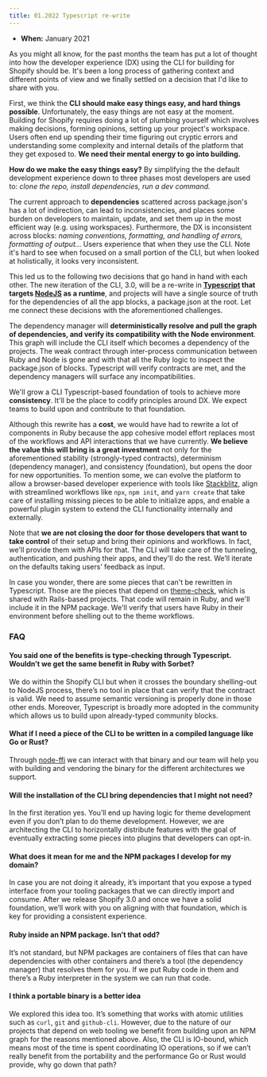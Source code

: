 ```yaml
---
title: 01.2022 Typescript re-write
---
```


* **When:** January 2021

As you might all know, for the past months the team has put a lot of thought into how the developer experience (DX) using the CLI for building for Shopify should be. It's been a long process of gathering context and different points of view and we finally settled on a decision that I'd like to share with you.

First, we think the **CLI should make easy things easy, and hard things possible**. Unfortunately, the easy things are not easy at the moment. Building for Shopify requires doing a lot of plumbing yourself which involves making decisions, forming opinions, setting up your project's workspace. Users often end up spending their time figuring out cryptic errors and understanding some complexity and internal details of the platform that they get exposed to. **We need their mental energy to go into building.**

**How do we make the easy things easy?** By simplifying the the default development experience down to three phases most developers are used to: *clone the repo, install dependencies, run a dev command.*

The current approach to **dependencies** scattered across package.json's has a lot of indirection, can lead to inconsistencies, and places some burden on developers to maintain, update, and set them up in the most efficient way (e.g. using workspaces). Furthermore, the DX is inconsistent across blocks: *naming conventions, formatting, and handling of errors, formatting of output..*. Users experience that when they use the CLI. Note it's hard to see when focused on a small portion of the CLI, but when looked at holistically, it looks very inconsistent.

This led us to the following two decisions that go hand in hand with each other. The new iteration of the CLI, 3.0, will be a re-write in **[Typescript](https://www.typescriptlang.org/) that targets [NodeJS](https://nodejs.org/en/) as a runtime**, and projects will have a single source of truth for the dependencies of all the app blocks, a package.json at the root. Let me connect these decisions with the aforementioned challenges.

The dependency manager will **deterministically resolve and pull the graph of dependencies, and verify its compatibility with the Node environment**. This graph will include the CLI itself which becomes a dependency of the projects. The weak contract through inter-process communication between Ruby and Node is gone and with that all the Ruby logic to inspect the package.json of blocks. Typescript will verify contracts are met, and the dependency managers will surface any incompatibilities.

We'll grow a CLI Typescript-based foundation of tools to achieve more **consistency**. It'll be the place to codify principles around DX. We expect teams to build upon and contribute to that foundation.

Although this rewrite has a **cost**, we would have had to rewrite a lot of components in Ruby because the app cohesive model effort replaces most of the workflows and API interactions that we have currently. **We believe the value this will bring is a great investment** not only for the aforementioned stability (strongly-typed contracts), determinism (dependency manager), and consistency (foundation), but opens the door for new opportunities. To mention some, we can evolve the platform to allow a browser-based developer experience with tools like [Stackblitz](https://stackblitz.com/), align with streamlined workflows like `npx`, `npm init`, and `yarn create` that take care of installing missing pieces to be able to initialize apps, and enable a powerful plugin system to extend the CLI functionality internally and externally.

Note that **we are not closing the door for those developers that want to take control** of their setup and bring their opinions and workflows. In fact, we'll provide them with APIs for that. The CLI will take care of the tunneling, authentication, and pushing their apps, and they'll do the rest. We’ll iterate on the defaults taking users’ feedback as input.

In case you wonder, there are some pieces that can't be rewritten in Typescript. Those are the pieces that depend on [theme-check](https://github.com/shopify/theme-check), which is shared with Rails-based projects. That code will remain in Ruby, and we'll include it in the NPM package. We'll verify that users have Ruby in their environment before shelling out to the theme workflows.

### FAQ

#### You said one of the benefits is type-checking through Typescript. Wouldn’t we get the same benefit in Ruby with Sorbet?

We do within the Shopify CLI but when it crosses the boundary shelling-out to NodeJS process, there’s no tool in place that can verify that the contract is valid. We need to assume semantic versioning is properly done in those other ends. Moreover, Typescript is broadly more adopted in the community which allows us to build upon already-typed community blocks.

#### What if I need a piece of the CLI to be written in a compiled language like Go or Rust?

Through [node-ffi](https://github.com/node-ffi/node-ffi) we can interact with that binary and our team will help you with building and vendoring the binary for the different architectures we support.

#### Will the installation of the CLI bring dependencies that I might not need?

In the first iteration yes. You’ll end up having logic for theme development even if you don’t plan to do theme development. However, we are architecting the CLI to horizontally distribute features with the goal of eventually extracting some pieces into plugins that developers can opt-in.

#### What does it mean for me and the NPM packages I develop for my domain?

In case you are not doing it already, it’s important that you expose a typed interface from your tooling packages that we can directly import and consume. After we release Shopify 3.0 and once we have a solid foundation, we’ll work with you on aligning with that foundation, which is key for providing a consistent experience.

#### Ruby inside an NPM package. Isn’t that odd?

It’s not standard, but NPM packages are containers of files that can have dependencies with other containers and there’s a tool (the dependency manager) that resolves them for you. If we put Ruby code in them and there’s a Ruby interpreter in the system we can run that code.

#### I think a portable binary is a better idea

We explored this idea too. It’s something that works with atomic utilities such as `curl`, `git` and `github-cli`. However, due to the nature of our projects that depend on web tooling we benefit from building upon an NPM graph for the reasons mentioned above. Also, the CLI is IO-bound, which means most of the time is spent coordinating IO operations, so if we can’t really benefit from the portability and the performance Go or Rust would provide, why go down that path?
